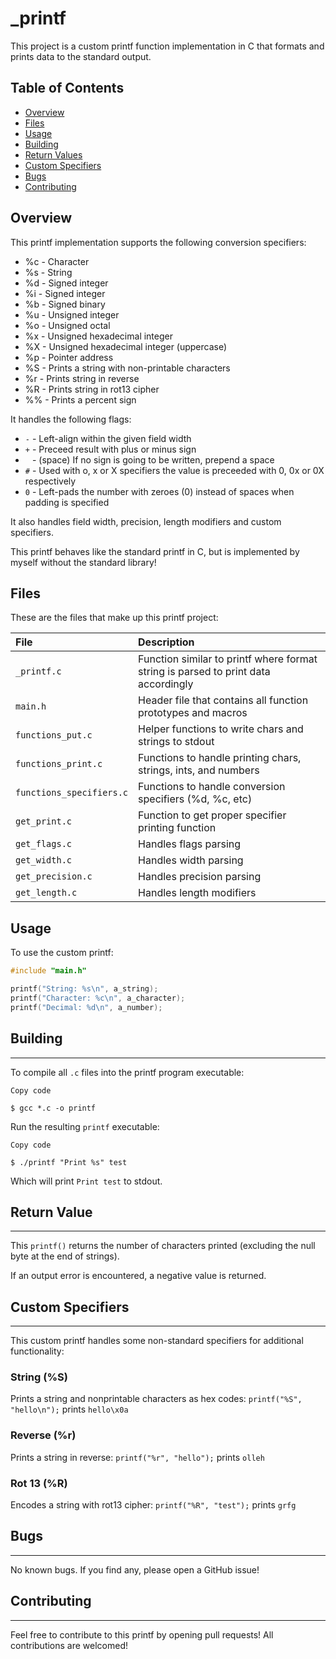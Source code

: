 # _printf

This project is a custom printf function implementation in C that formats and prints data to the standard output.

## Table of Contents

- [Overview](#overview)
- [Files](#files)
- [Usage](#usage)  
- [Building](#building)
- [Return Values](#return-value)
- [Custom Specifiers](#custom-specifiers)
- [Bugs](#bugs)
- [Contributing](#contributing)

## Overview

This printf implementation supports the following conversion specifiers: 

- %c - Character  
- %s - String
- %d - Signed integer  
- %i - Signed integer
- %b - Signed binary
- %u - Unsigned integer
- %o - Unsigned octal 
- %x - Unsigned hexadecimal integer  
- %X - Unsigned hexadecimal integer (uppercase)
- %p - Pointer address
- %S - Prints a string with non-printable characters
- %r - Prints string in reverse
- %R - Prints string in rot13 cipher
- %% - Prints a percent sign

It handles the following flags:  

- `-` - Left-align within the given field width  
- `+` - Preceed result with plus or minus sign  
- ` ` - (space) If no sign is going to be written, prepend a space 
- `#` - Used with o, x or X specifiers the value is preceeded with 0, 0x or 0X respectively 
- `0` - Left-pads the number with zeroes (0) instead of spaces when padding is specified

It also handles field width, precision, length modifiers and custom specifiers.  

This printf behaves like the standard printf in C, but is implemented by myself without the standard library!  

## Files  

These are the files that make up this printf project:  

| File | Description |  
| :-- | :-- |  
| `_printf.c` | Function similar to printf where format string is parsed to print data accordingly  |
| `main.h` | Header file that contains all function prototypes and macros   |
| `functions_put.c` | Helper functions to write chars and strings to stdout |   
| `functions_print.c` | Functions to handle printing chars, strings, ints, and numbers |
| `functions_specifiers.c` | Functions to handle conversion specifiers (%d, %c, etc)|      
| `get_print.c` | Function to get proper specifier printing function |
|`get_flags.c` | Handles flags parsing |      
| `get_width.c` | Handles width parsing |
| `get_precision.c` |Handles precision parsing |
| `get_length.c` | Handles length modifiers |

## Usage

To use the custom printf:  

```c  
#include "main.h"

printf("String: %s\n", a_string);
printf("Character: %c\n", a_character);  
printf("Decimal: %d\n", a_number);
```
## Building  
------------  

To compile all `.c` files into the printf program executable:  

    Copy code  

`$ gcc *.c -o printf`  

Run the resulting `printf` executable:  

    Copy code  

`$ ./printf "Print %s" test`  

Which will print `Print test` to stdout.  

## Return Value
----------------
  
This `printf()` returns the number of characters printed (excluding the null byte at the end of strings).

If an output error is encountered, a negative value is returned.
   
## Custom Specifiers
---------------------  

This custom printf handles some non-standard specifiers for additional functionality:
   
### **String (%S)**  

Prints a string and nonprintable characters as hex codes: `printf("%S", "hello\n");` prints `hello\x0a`  

### **Reverse (%r)**  

Prints a string in reverse: `printf("%r", "hello");` prints `olleh`  
   
### **Rot 13 (%R)**  

Encodes a string with rot13 cipher: `printf("%R", "test");` prints `grfg`   

## Bugs 
--------  

No known bugs. If you find any, please open a GitHub issue!   

## Contributing  
----------------  

Feel free to contribute to this printf by opening pull requests! All contributions are welcomed!
